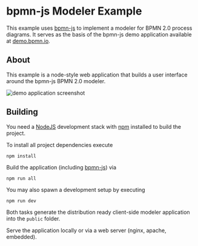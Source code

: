 # bpmn-js Modeler Example

This example uses [bpmn-js](https://github.com/bpmn-io/bpmn-js) to implement a modeler for BPMN 2.0 process diagrams. It serves as the basis of the bpmn-js demo application available at [demo.bpmn.io](http://demo.bpmn.io).

## About

This example is a node-style web application that builds a user interface around the bpmn-js BPMN 2.0 modeler.

![demo application screenshot](https://raw.githubusercontent.com/bpmn-io/bpmn-js-examples/master/modeler/docs/screenshot.png "Screenshot of the example application")


## Building

You need a [NodeJS](http://nodejs.org) development stack with [npm](https://npmjs.org) installed to build the project.

To install all project dependencies execute

```
npm install
```

Build the application (including [bpmn-js](https://github.com/bpmn-io/bpmn-js)) via

```
npm run all
```

You may also spawn a development setup by executing

```
npm run dev
```

Both tasks generate the distribution ready client-side modeler application into the `public` folder.

Serve the application locally or via a web server (nginx, apache, embedded).